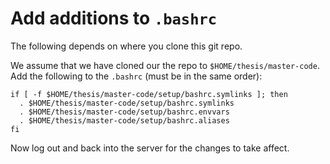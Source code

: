 # Add additions to `.bashrc`

The following depends on where you clone this git repo.

We assume that we have cloned our the repo to `$HOME/thesis/master-code`.
Add the following to the `.bashrc` (must be in the same order):

```
if [ -f $HOME/thesis/master-code/setup/bashrc.symlinks ]; then
  . $HOME/thesis/master-code/setup/bashrc.symlinks
  . $HOME/thesis/master-code/setup/bashrc.envvars
  . $HOME/thesis/master-code/setup/bashrc.aliases
fi
```

Now log out and back into the server for the changes to take affect.

